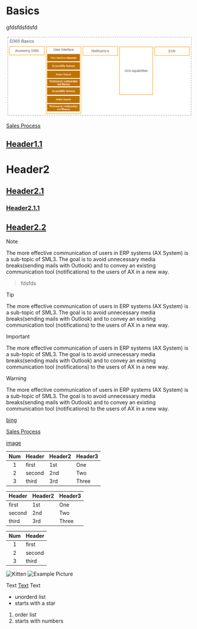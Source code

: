 # Basics
gfdsfdsfdsfd

![Prozessübersicht](./../../media/Basics_Overview.png "Prozessübersicht")

[Sales Process](SalesProcess.md)

## [Header1.1](href)
# Header2
## [Header2.1](href)
### [Header2.1.1](href)
## [Header2.2](href)

> [!NOTE]
> The more effective communication of users in ERP systems (AX System) is a sub-topic of SML3. The goal is to avoid unnecessary media breaks(sending mails with Outlook) and to convey an existing communication tool (notifications) to the users of AX in a new way.

>fdsfds

> [!Tip]
> The more effective communication of users in ERP systems (AX System) is a sub-topic of SML3. The goal is to avoid unnecessary media breaks(sending mails with Outlook) and to convey an existing communication tool (notifications) to the users of AX in a new way.

> [!IMPORTANT]
> The more effective communication of users in ERP systems (AX System) is a sub-topic of SML3. The goal is to avoid unnecessary media breaks(sending mails with Outlook) and to convey an existing communication tool (notifications) to the users of AX in a new way.

> [!WARNING]
> The more effective communication of users in ERP systems (AX System) is a sub-topic of SML3. The goal is to avoid unnecessary media breaks(sending mails with Outlook) and to convey an existing communication tool (notifications) to the users of AX in a new way.

[bing](http://www.bing.com)

[Sales Process](SalesProcess.md)

[image](images/img1.jpg)

| Num | Header | Header2 | Header3 |
|:---:|--------|---------|---------|
|  1  | first  | 1st     | One     |
|  2  | second | 2nd     | Two     |
|  3  | third  | 3rd     | Three   |

| Header | Header2 | Header3 |
|--------|---------|---------|
| first  | 1st     | One     |
| second | 2nd     | Two     |
| third  | 3rd     | Three   |

| Num | Header |
|:---:|--------|
|  1  | first  |
|  2  | second |
|  3  | third  |

![Kitten](..\images\img1.jpg "A cute kitten")
![Example Picture](..\images\picture1.png "Example Picture")

Text <a href="mailto:tobias.goldhammer@wika.com"> Text</a> Text

* unorderd list
* starts with a star

1. order list
1. starts with numbers
